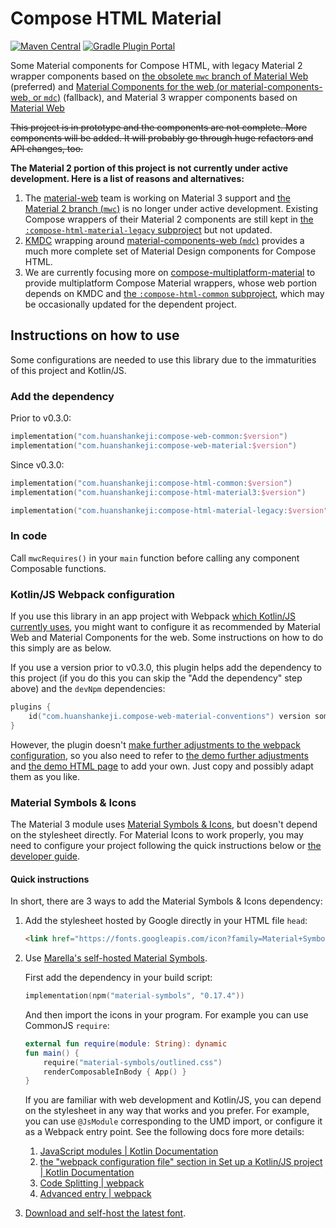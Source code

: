 # Compose HTML Material

[![Maven Central](https://img.shields.io/maven-central/v/com.huanshankeji/compose-html-material3)](https://search.maven.org/artifact/com.huanshankeji/compose-html-material)
[![Gradle Plugin Portal](https://img.shields.io/gradle-plugin-portal/v/com.huanshankeji.compose-html-material-conventions)](https://plugins.gradle.org/plugin/com.huanshankeji.compose-html-material-conventions)

Some Material components for Compose HTML, with legacy Material 2 wrapper components based on [the obsolete `mwc` branch of Material Web](https://github.com/material-components/material-web/tree/mwc) (preferred) and [Material Components for the web (or material-components-web, or `mdc`)](https://github.com/material-components/material-components-web) (fallback), and Material 3 wrapper components based on [Material Web](https://github.com/material-components/material-web)

~~This project is in prototype and the components are not complete. More components will be added. It will probably go through huge refactors and API changes, too.~~

**The Material 2 portion of this project is not currently under active development. Here is a list of reasons and alternatives:**

1. The [material-web](https://github.com/material-components/material-web) team is working on Material 3 support and [the Material 2 branch (`mwc`)](https://github.com/material-components/material-web/tree/mwc) is no longer under active development. Existing Compose wrappers of their Material 2 components are still kept in [the `:compose-html-material-legacy` subproject](compose-html-material-legacy) but not updated.
1. [KMDC](https://github.com/mpetuska/kmdc) wrapping around [material-components-web (`mdc`)](https://github.com/material-components/material-components-web) provides a much more complete set of Material Design components for Compose HTML.
1. We are currently focusing more on [compose-multiplatform-material](https://github.com/huanshankeji/compose-multiplatform-material) to provide multiplatform Compose Material wrappers, whose web portion depends on KMDC and [the `:compose-html-common` subproject](compose-html-common), which may be occasionally updated for the dependent project.

## Instructions on how to use

Some configurations are needed to use this library due to the immaturities of this project and Kotlin/JS.

### Add the dependency

Prior to v0.3.0:

```kotlin
implementation("com.huanshankeji:compose-web-common:$version")
implementation("com.huanshankeji:compose-web-material:$version")
```

Since v0.3.0:

```kotlin
implementation("com.huanshankeji:compose-html-common:$version")
implementation("com.huanshankeji:compose-html-material3:$version")

implementation("com.huanshankeji:compose-html-material-legacy:$version") // Legacy Material 2
```

### In code

Call `mwcRequires()` in your `main` function before calling any component Composable functions.

### Kotlin/JS Webpack configuration

If you use this library in an app project with Webpack [which Kotlin/JS currently uses](https://kotlinlang.org/docs/js-project-setup.html), you might want to configure it as recommended by Material Web and Material Components for the web. Some instructions on how to do this simply are as below.

If you use a version prior to v0.3.0, this plugin helps add the dependency to this project (if you do this you can skip the "Add the dependency" step above) and the `devNpm` dependencies:

```kotlin
plugins {
    id("com.huanshankeji.compose-web-material-conventions") version someVersion
}
```

However, the plugin doesn't [make further adjustments to the webpack configuration](https://kotlinlang.org/docs/js-project-setup.html#webpack-configuration-file), so you also need to refer to [the demo further adjustments](demo/webpack.config.d/further_adjustments.js) and [the demo HTML page](demo/html/demo.html) to add your own. Just copy and possibly adapt them as you like.

### Material Symbols & Icons

The Material 3 module uses [Material Symbols & Icons](https://fonts.google.com/icons), but doesn't depend on the stylesheet directly. For Material Icons to work properly, you may need to configure your project following the quick instructions below or [the developer guide](https://developers.google.com/fonts/docs/material_symbols).

#### Quick instructions

In short, there are 3 ways to add the Material Symbols & Icons dependency:

1. Add the stylesheet hosted by Google directly in your HTML file `head`:

   ```html
   <link href="https://fonts.googleapis.com/icon?family=Material+Symbols+Outlined" rel="stylesheet">
   ```

1. Use [Marella's self-hosted Material Symbols](https://www.npmjs.com/package/material-symbols).

   First add the dependency in your build script:

   ```kotlin
   implementation(npm("material-symbols", "0.17.4"))
   ```

   And then import the icons in your program. For example you can use CommonJS `require`:

   ```kotlin
   external fun require(module: String): dynamic
   fun main() {
       require("material-symbols/outlined.css")
       renderComposableInBody { App() }
   }
   ```

   If you are familiar with web development and Kotlin/JS, you can depend on the stylesheet in any way that works and you prefer. For example, you can use `@JsModule` corresponding to the UMD import, or configure it as a Webpack entry point. See the following docs fore more details:
   1. [JavaScript modules | Kotlin Documentation](https://kotlinlang.org/docs/js-modules.html)
   1. [the "webpack configuration file" section in Set up a Kotlin/JS project | Kotlin Documentation](https://kotlinlang.org/docs/js-project-setup.html#webpack-configuration-file)
   1. [Code Splitting | webpack](https://webpack.js.org/guides/code-splitting/)
   1. [Advanced entry | webpack](https://webpack.js.org/guides/entry-advanced/)

1. [Download and self-host the latest font](https://developers.google.com/fonts/docs/material_symbols#self-hosting_the_font).
